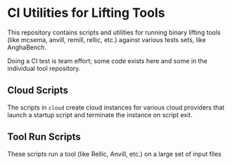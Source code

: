 # CI Utilities for Lifting Tools

This repository contains scripts and utilities for running binary lifting tools (like mcsema, anvill, remill, rellic, etc.) against various tests sets, like AnghaBench.

Doing a CI test is team effort; some code exists here and some in the individual tool repository.

## Cloud Scripts

The scripts in `cloud` create cloud instances for various cloud providers that launch a startup script and terminate the instance on script exit.


## Tool Run Scripts

These scripts run a tool (like Rellic, Anvill, etc.) on a large set of input files
